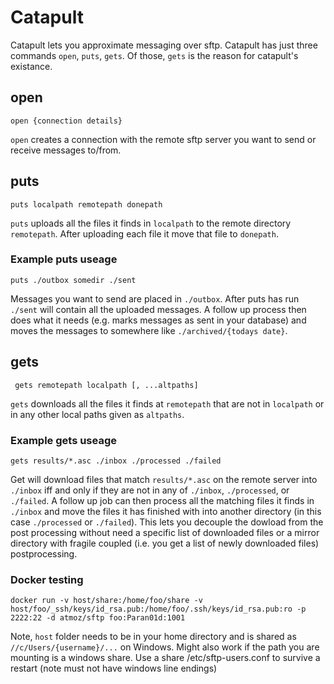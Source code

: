 # Catapult

Catapult lets you approximate messaging over sftp. Catapult has just three commands `open`, `puts`, `gets`. Of those, `gets` is the reason for catapult's existance.

## open

    open {connection details}

`open` creates a connection with the remote sftp server you want to send or receive messages to/from.

## puts

    puts localpath remotepath donepath

`puts` uploads all the files it finds in `localpath` to the remote directory `remotepath`. After uploading each file it move that file to `donepath`.

### Example puts useage

    puts ./outbox somedir ./sent

Messages you want to send are placed in `./outbox`. After puts has run `./sent` will contain all the uploaded messages. A follow up process then does what it needs (e.g. marks messages as sent in your database) and moves the messages to somewhere like `./archived/{todays date}`.

## gets

     gets remotepath localpath [, ...altpaths]

`gets` downloads all the files it finds at `remotepath` that are not in `localpath` or in any other local paths given as `altpaths`.


### Example gets useage

    gets results/*.asc ./inbox ./processed ./failed

Get will download files that match `results/*.asc` on the remote server into `./inbox` iff and only if they are not in any of `./inbox`, `./processed`, or `./failed`. A follow up job can then process all the matching files it finds in `./inbox` and move the files it has finished with into another directory (in this case `./processed` or `./failed`). This lets you decouple the dowload from the post processing without need a specific list of downloaded files or a mirror directory with fragile coupled (i.e. you get a list of newly downloaded files) postprocessing.


### Docker testing

    docker run -v host/share:/home/foo/share -v host/foo/_ssh/keys/id_rsa.pub:/home/foo/.ssh/keys/id_rsa.pub:ro -p 2222:22 -d atmoz/sftp foo:Paran01d:1001

Note, `host` folder needs to be in your home directory and is shared as `//c/Users/{username}/...` on Windows. Might also work if the path you are mounting is a windows share. Use a share /etc/sftp-users.conf to survive a restart (note must not have windows line endings)

